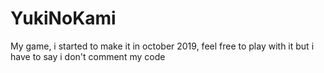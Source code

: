 # YukiNoKami
My game, i started to make it in october 2019, feel free to play with it but i have to say i don't comment my code
